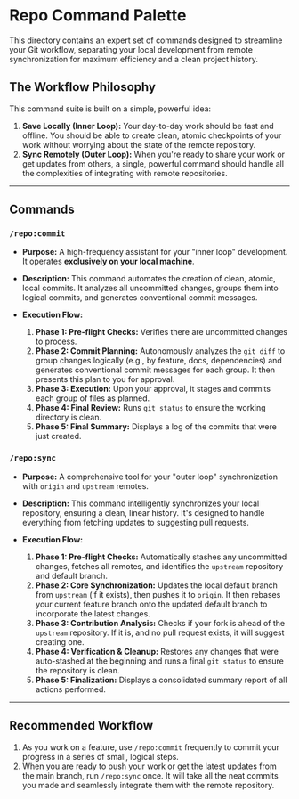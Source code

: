 # Repo Command Palette

This directory contains an expert set of commands designed to streamline your Git workflow, separating your local development from remote synchronization for maximum efficiency and a clean project history.

## The Workflow Philosophy

This command suite is built on a simple, powerful idea:

1.  **Save Locally (Inner Loop):** Your day-to-day work should be fast and offline. You should be able to create clean, atomic checkpoints of your work without worrying about the state of the remote repository.
2.  **Sync Remotely (Outer Loop):** When you're ready to share your work or get updates from others, a single, powerful command should handle all the complexities of integrating with remote repositories.

---

## Commands

### `/repo:commit`

*   **Purpose:** A high-frequency assistant for your "inner loop" development. It operates **exclusively on your local machine**.
*   **Description:** This command automates the creation of clean, atomic, local commits. It analyzes all uncommitted changes, groups them into logical commits, and generates conventional commit messages.

*   **Execution Flow:**
    1.  **Phase 1: Pre-flight Checks:** Verifies there are uncommitted changes to process.
    2.  **Phase 2: Commit Planning:** Autonomously analyzes the `git diff` to group changes logically (e.g., by feature, docs, dependencies) and generates conventional commit messages for each group. It then presents this plan to you for approval.
    3.  **Phase 3: Execution:** Upon your approval, it stages and commits each group of files as planned.
    4.  **Phase 4: Final Review:** Runs `git status` to ensure the working directory is clean.
    5.  **Phase 5: Final Summary:** Displays a log of the commits that were just created.

### `/repo:sync`

*   **Purpose:** A comprehensive tool for your "outer loop" synchronization with `origin` and `upstream` remotes.
*   **Description:** This command intelligently synchronizes your local repository, ensuring a clean, linear history. It's designed to handle everything from fetching updates to suggesting pull requests.

*   **Execution Flow:**
    1.  **Phase 1: Pre-flight Checks:** Automatically stashes any uncommitted changes, fetches all remotes, and identifies the `upstream` repository and default branch.
    2.  **Phase 2: Core Synchronization:** Updates the local default branch from `upstream` (if it exists), then pushes it to `origin`. It then rebases your current feature branch onto the updated default branch to incorporate the latest changes.
    3.  **Phase 3: Contribution Analysis:** Checks if your fork is ahead of the `upstream` repository. If it is, and no pull request exists, it will suggest creating one.
    4.  **Phase 4: Verification & Cleanup:** Restores any changes that were auto-stashed at the beginning and runs a final `git status` to ensure the repository is clean.
    5.  **Phase 5: Finalization:** Displays a consolidated summary report of all actions performed.

---

## Recommended Workflow

1.  As you work on a feature, use `/repo:commit` frequently to commit your progress in a series of small, logical steps.
2.  When you are ready to push your work or get the latest updates from the main branch, run `/repo:sync` once. It will take all the neat commits you made and seamlessly integrate them with the remote repository.
